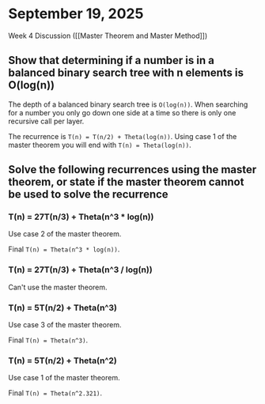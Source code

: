 # September 19, 2025

Week 4 Discussion
([[Master Theorem and Master Method]])

## Show that determining if a number is in a balanced binary search tree with n elements is O(log(n))
The depth of a balanced binary search tree is `O(log(n))`. When searching for a number you only go down one side at a time so there is only one recursive call per layer.

The recurrence is `T(n) = T(n/2) + Theta(log(n))`. Using case 1 of the master theorem you will end with `T(n) = Theta(log(n))`.

## Solve the following recurrences using the master theorem, or state if the master theorem cannot be used to solve the recurrence

### T(n) = 27T(n/3) + Theta(n^3 * log(n))
Use case 2 of the master theorem.

Final `T(n) = Theta(n^3 * log(n))`.

### T(n) = 27T(n/3) + Theta(n^3 / log(n))
Can't use the master theorem.

### T(n) = 5T(n/2) + Theta(n^3)
Use case 3 of the master theorem.

Final `T(n) = Theta(n^3)`.

### T(n) = 5T(n/2) + Theta(n^2)
Use case 1 of the master theorem.

Final `T(n) = Theta(n^2.321)`.